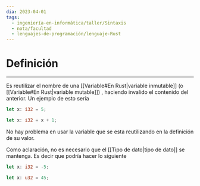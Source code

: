 ```yaml
---
dia: 2023-04-01
tags:
  - ingeniería-en-informática/taller/Sintaxis
  - nota/facultad
  - lenguajes-de-programación/lenguaje-Rust
---
```

# Definición
---
Es reutilizar el nombre de una [[Variable#En Rust|variable inmutable]] (o [[Variable#En Rust|variable mutable]]) , haciendo invalido el contenido del anterior. Un ejemplo de esto sería

``` rust
let x: i32 = 5;

let x: i32 = x + 1; 
```

No hay problema en usar la variable que se esta reutilizando en la definición de su valor.

Como aclaración, no es necesario que el [[Tipo de dato|tipo de dato]] se mantenga. Es decir que podría hacer lo siguiente

``` rust
let x: i32 = -5;

let x: u32 = 45;
```
